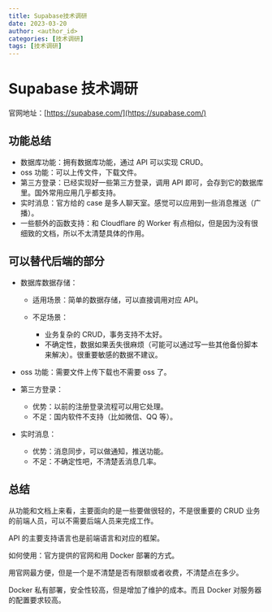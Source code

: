 ```yaml
---
title: Supabase技术调研
date: 2023-03-20
author: <author_id>
categories: [技术调研]
tags: [技术调研]
---
```

# Supabase 技术调研

官网地址：[https://supabase.com/](https://supabase.com/)

## 功能总结

- 数据库功能：拥有数据库功能，通过 API 可以实现 CRUD。
- oss 功能：可以上传文件，下载文件。
- 第三方登录：已经实现好一些第三方登录，调用 API 即可，会存到它的数据库里。国外常用应用几乎都支持。
- 实时消息：官方给的 case 是多人聊天室。感觉可以应用到一些消息推送（广播）。
- 一些额外的函数支持：和 Cloudflare 的 Worker 有点相似，但是因为没有很细致的文档，所以不太清楚具体的作用。

## 可以替代后端的部分

- 数据库数据存储：

  - 适用场景：简单的数据存储，可以直接调用对应 API。
  - 不足场景：

    - 业务复杂的 CRUD，事务支持不太好。
    - 不确定性，数据如果丢失很麻烦（可能可以通过写一些其他备份脚本来解决）。很重要敏感的数据不建议。
- oss 功能：需要文件上传下载也不需要 oss 了。
- 第三方登录：

  - 优势：以前的注册登录流程可以用它处理。
  - 不足：国内软件不支持（比如微信、QQ 等）。
- 实时消息：

  - 优势：消息同步，可以做通知，推送功能。
  - 不足：不确定性吧，不清楚丢消息几率。

## 总结

从功能和文档上来看，主要面向的是一些要做很轻的，不是很重要的 CRUD 业务的前端人员，可以不需要后端人员来完成工作。

API 的主要支持语言也是前端语言和对应的框架。

如何使用：官方提供的官网和用 Docker 部署的方式。

用官网最方便，但是一个是不清楚是否有限额或者收费，不清楚点在多少。

Docker 私有部署，安全性较高，但是增加了维护的成本。而且 Docker 对服务器的配置要求较高。
